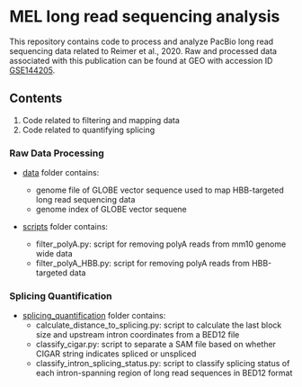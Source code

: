 # MEL long read sequencing analysis
This repository contains code to process and analyze PacBio long read sequencing data related to Reimer et al., 2020. Raw and processed data associated with this publication can be found at GEO with accession ID [GSE144205](https://www.ncbi.nlm.nih.gov/geo/query/acc.cgi?acc=GSE144205).

## Contents
1) Code related to filtering and mapping data
2) Code related to quantifying splicing

### Raw Data Processing
* [data](./raw_data_processing/data) folder contains:
	* genome file of GLOBE vector sequence used to map HBB-targeted long read sequencing data
	* genome index of GLOBE vector sequene
	
* [scripts](./raw_data_processing/scripts) folder contains:
	* filter_polyA.py: script for removing polyA reads from mm10 genome wide data
	* filter_polyA_HBB.py: script for removing polyA reads from HBB-targeted data


### Splicing Quantification
* [splicing_quantification](MEL_LRS/splicing_quantification) folder contains:
	* calculate_distance_to_splicing.py: script to calculate the last block size and upstream intron coordinates from a BED12 file
	* classify_cigar.py: script to separate a SAM file based on whether CIGAR string indicates spliced or unspliced
	* classify_intron_splicing_status.py: script to classify splicing status of each intron-spanning region of long read sequences in BED12 format
